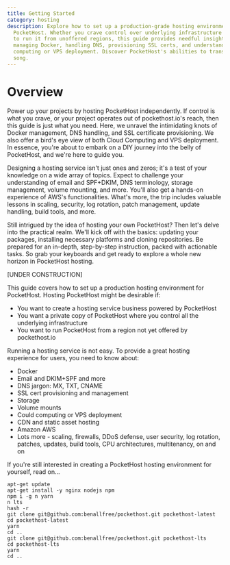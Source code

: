 ```yaml
---
title: Getting Started
category: hosting
description: Explore how to set up a production-grade hosting environment for
  PocketHost. Whether you crave control over underlying infrastructure or wish
  to run it from unoffered regions, this guide provides needful insights into
  managing Docker, handling DNS, provisioning SSL certs, and understanding cloud
  computing or VPS deployment. Discover PocketHost's abilities to transform your
  song.
---
```


# Overview

Power up your projects by hosting PocketHost independently. If control is what you crave, or your project operates out of pockethost.io's reach, then this guide is just what you need. Here, we unravel the intimidating knots of Docker management, DNS handling, and SSL certificate provisioning. We also offer a bird's eye view of both Cloud Computing and VPS deployment. In essence, you're about to embark on a DIY journey into the belly of PocketHost, and we're here to guide you.

Designing a hosting service isn't just ones and zeros; it's a test of your knowledge on a wide array of topics. Expect to challenge your understanding of email and SPF+DKIM, DNS terminology, storage management, volume mounting, and more. You'll also get a hands-on experience of AWS's functionalities. What's more, the trip includes valuable lessons in scaling, security, log rotation, patch management, update handling, build tools, and more.

Still intrigued by the idea of hosting your own PocketHost? Then let's delve into the practical realm. We'll kick off with the basics: updating your packages, installing necessary platforms and cloning repositories. Be prepared for an in-depth, step-by-step instruction, packed with actionable tasks. So grab your keyboards and get ready to explore a whole new horizon in PocketHost hosting.

[UNDER CONSTRUCTION]

This guide covers how to set up a production hosting environment for PocketHost. Hosting PocketHost might be desirable if:

- You want to create a hosting service business powered by PocketHost
- You want a private copy of PocketHost where you control all the underlying infrastructure
- You want to run PocketHost from a region not yet offered by pockethost.io

Running a hosting service is not easy. To provide a great hosting experience for users, you need to know about:

- Docker
- Email and DKIM+SPF and more
- DNS jargon: MX, TXT, CNAME
- SSL cert provisioning and management
- Storage
- Volume mounts
- Could computing or VPS deployment
- CDN and static asset hosting
- Amazon AWS
- Lots more - scaling, firewalls, DDoS defense, user security, log rotation, patches, updates, build tools, CPU architectures, multitenancy, on and on

If you're still interested in creating a PocketHost hosting environment for yourself, read on...

```
apt-get update
apt-get install -y nginx nodejs npm
npm i -g n yarn
n lts
hash -r
git clone git@github.com:benallfree/pockethost.git pockethost-latest
cd pockethost-latest
yarn
cd ..
git clone git@github.com:benallfree/pockethost.git pockethost-lts
cd pockethost-lts
yarn
cd ..

```
